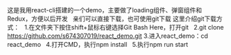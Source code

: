 这是我用react-cli搭建的一个demo，主要做了loading组件、弹窗组件和Redux，方便以后开发
 
亲们可以直接下载，也可使用git下载
这里介绍git下载方式：
    1.在文件夹下按住shift+鼠标右键选择Git Bash Here，打开git
    2.git clone https://github.com/s674307019/react_demo.git
    3.进入react_demo：cd react_demo
    4.打开CMD，执行npm install
    5.执行npm run start
